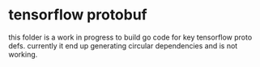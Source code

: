 # tensorflow protobuf
this folder is a work in progress to build go code for key tensorflow proto defs.
currently it end up generating circular dependencies and is not working.